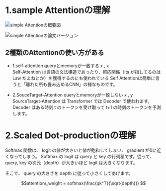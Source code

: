 # 1.sample Attentionの理解

![simple Attentionの概要図](https://camo.qiitausercontent.com/0df89d309e385fb9b47b74b6fd81833f2c9f5b14/68747470733a2f2f71696974612d696d6167652d73746f72652e73332e616d617a6f6e6177732e636f6d2f302f36313037392f34393736316432632d376436382d303139392d353863612d3833333430353330383134312e706e67)

![simple Attentionの論文バージョン](https://camo.qiitausercontent.com/9b8af7118dcd4c006bc531f105f969b1da00dbc9/68747470733a2f2f71696974612d696d6167652d73746f72652e73332e616d617a6f6e6177732e636f6d2f302f36313037392f38626631643534342d663834322d343336322d303365392d3333343533333338363563362e706e67)

## 2種類のAttentionの使い方がある
- 1.self-attention
queryとmemoryが一致する x , x  
Self-Attention は言語の文法構造であったり、照応関係（its が指してるのは Law だよねとか）を獲得するのにも使われている
Self Attentionは簡単に言うと「離れた所も畳み込めるCNN」の様なものです。



- 2.SouceTarget-Attention
queryとmemoryが一致しない  x , y  
SourceTarget-Attention は Transformer では Decoder で使われます。
Decoder はある時刻 t のトークンを受け取って t+1 の時刻のトークンを予測します。


# 2.Scaled Dot-productionの理解
Softmax 関数は、 logit の値が大きいと値が飽和してしまい、 gradient が0に近くなってしまう。
Softmax の logit は query と key の行列積です。従って、 query, key の次元（depth）が大きいほど logit は大きくなります。

そこで、 query の大きさを depth に従って小さくしてあげます。

```math
attention\_weight = softmax(\frac{qk^T}{\sqrt{depth}})

```
